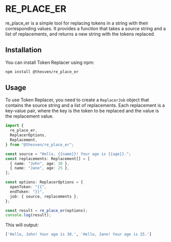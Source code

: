 # RE_PLACE_ER

re_place_er is a simple tool for replacing tokens in a string with their corresponding values. It provides a function that takes a source string and a list of replacements, and returns a new string with the tokens replaced.

## Installation

You can install Token Replacer using npm:

```bash
npm install @thesven/re_place_er
```

## Usage

To use Token Replacer, you need to create a `ReplacerJob` object that contains the source string and a list of replacements. Each replacement is a key-value pair, where the key is the token to be replaced and the value is the replacement value.

```typescript
import {
  re_place_er,
  ReplacerOptions,
  Replacement,
} from "@thesven/re_place_er";

const source = "Hello, {{name}}! Your age is {{age}}.";
const replacements: Replacement[] = [
  { name: "John", age: 30 },
  { name: "Jane", age: 25 },
];

const options: ReplacerOptions = {
  openToken: "{{",
  endToken: "}}",
  job: { source, replacements },
};

const result = re_place_er(options);
console.log(result);
```

This will output:

```bash
['Hello, John! Your age is 30.', 'Hello, Jane! Your age is 25.']
```
